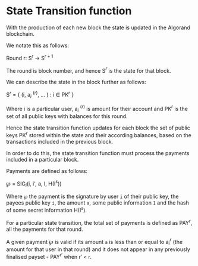 # State Transition function

With the production of each new block the state is updated in the Algorand blockchain.

We notate this as follows:

Round r: S$^{r}$ -> S$^{r+1}$

The round is block number, and hence S$^{r}$ is the state for that block.

We can describe the state in the block further as follows:

S$^{r}$ = { (i, a$_{i}$ $^{(r)}$, ... ) : i ∈ PK$^{r}$ }

Where i is a particular user, a$_{i}$ $^{(r)}$ is amount for their account and PK$^{r}$ is the set of all public keys with balances for this round.

Hence the state transition function updates for each block the set of public keys PK$^{r}$ stored within the state and their according balances, based on the transactions included in the previous block.

In order to do this, the state transition function must process the payments included in a particular block.

Payments are defined as follows:

℘ = SIG$_{i}$(i, i', a, I, H(I$^{s}$))

Where `℘` the payment is the signature by user `i` of their public key, the payees public key `i`, the amount `a`, some public information `I` and the hash of some secret information H(I$^{s}$).

For a particular state transition, the total set of payments is defined as PAY$^{r}$, all the payments for that round.

A given payment ℘ is valid if its amount `a` is less than or equal to a$_{i}$$^{r}$ (the amount for that user in that round)
 and it does not appear in any previously finalised payset - PAY$^{r'}$
when r′ < r.







